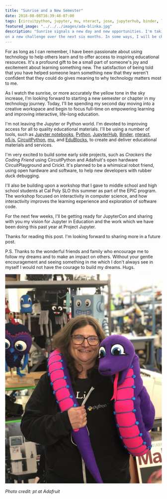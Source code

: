 ```yaml
---
title: "Sunrise and a New Semester"
date: 2018-08-08T16:39:48-07:00
tags: [circuitpython, jupyter, mu, nteract, jose, jupyterhub, binder, learning]
featured_image: "../../../images/ada-blinka.jpg"
description: "Sunrise signals a new day and new opportunities. I'm taking
on a new challenge over the next six months. In some ways, I will be changing my focus from developing Jupyter tools to sharing how to use these Jupyter tools as well as others, like nteract, CircuitPython, mu, EduBlocks and p5.js, to foster learning."
---
```


For as long as I can remember, I have been passionate about using
technology to help others learn and to offer access to inspiring educational
resources. It's a profound gift to be a small part of someone's joy and
excitement about learning something new. The satisfaction of being told
that you have helped someone learn something new that they weren't
confident that they could do gives meaning to why technology matters
most to me.

As I watch the sunrise, or more accurately the yellow tone in the sky
increase, I'm looking forward to starting a new semester or chapter in
my technology journey. Today, I'll be spending my second day moving
into a creative workspace and begin to focus full-time on empowering 
learning and improving interactive, life-long education.

I'm not leaving the Jupyter or Python world. I'm devoted to improving
access for all to quality educational materials. I'll be using a number
of tools, such as [Jupyter notebooks](https://jupyter.org), [Python](https://python.org), [JupyterHub](https://jupyterhub.readthedocs.io), [Binder](https://mybinder.org), [nteract](https://nteract.io),
[p5.js](https://p5js.org), [CircuitPython](https://github.com/adafruit/circuitpython), [mu](https://codewith.mu/), and [EduBlocks](https://edublocks.org/), to create and deliver educational materials and
services.

I'm very excited to build some early side projects, such as
*Crackers the Coding Friend* using CircuitPython and Adafruit's open 
hardware CircuitPlayground and Crickt. It's planned to be a
whimsical robot friend, using open hardware and software, to help new
developers with rubber duck debugging.

I'll also be building upon a workshop that I gave to middle school and
high school students at Cal Poly SLO this summer as part of the EPIC
program. The workshop focused on interactivity in computer science, and how
interactivity improves the learning experience and exploration of software
code.

For the next few weeks, I'll be getting ready for JupyterCon and sharing
with you my vision for Jupyter in Education and the work which we have
been doing this past year at Project Jupyter.

Thanks for reading this post. I'm looking forward to sharing more in a
future post.

P.S. Thanks to the wonderful friends and family who encourage me to follow
my dreams and to make an impact on others. Without your gentle encouragement
and seeing something in me which I don't always see in myself I would not
have the courage to build my dreams. Hugs.


![image alt text](../../../images/ada-blinka.jpg)

*Photo credit: pt at Adafruit*
